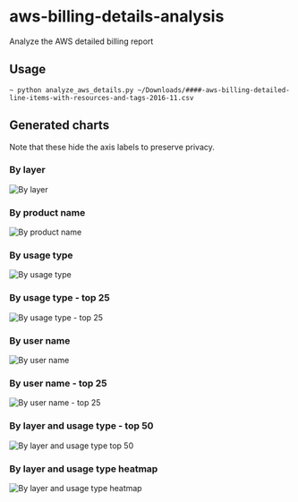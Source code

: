 # aws-billing-details-analysis

Analyze the AWS detailed billing report

## Usage
``` shell
~ python analyze_aws_details.py ~/Downloads/####-aws-billing-detailed-line-items-with-resources-and-tags-2016-11.csv
```

## Generated charts

Note that these hide the axis labels to preserve privacy.

### By layer
![By layer](https://raw.githubusercontent.com/dangoldin/aws-billing-details-analysis/master/static/img/by_layer.png)

### By product name
![By product name](https://raw.githubusercontent.com/dangoldin/aws-billing-details-analysis/master/static/img/by_product_name.png)

### By usage type
![By usage type](https://raw.githubusercontent.com/dangoldin/aws-billing-details-analysis/master/static/img/by_usage_type.png)

### By usage type - top 25
![By usage type - top 25](https://raw.githubusercontent.com/dangoldin/aws-billing-details-analysis/master/static/img/by_usage_type_top_25.png)

### By user name
![By user name](https://raw.githubusercontent.com/dangoldin/aws-billing-details-analysis/master/static/img/by_user_name.png)

### By user name - top 25
![By user name - top 25](https://raw.githubusercontent.com/dangoldin/aws-billing-details-analysis/master/static/img/by_user_name_top_25.png)

### By layer and usage type - top 50
![By layer and usage type top 50](https://raw.githubusercontent.com/dangoldin/aws-billing-details-analysis/master/static/img/by_layer_usage_type_top_50.png)

### By layer and usage type heatmap
![By layer and usage type heatmap](https://raw.githubusercontent.com/dangoldin/aws-billing-details-analysis/master/static/img/by_layer_usage_type_top_heatmap.png)
